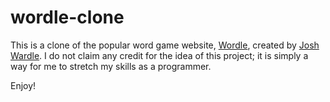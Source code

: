 # wordle-clone

This is a clone of the popular word game website, [Wordle](https://www.nytimes.com/games/wordle/index.html), created by [Josh Wardle](https://github.com/powerlanguage). I do not claim any credit for the idea of this project; it is simply a way for me to stretch my skills as a programmer.

Enjoy!
